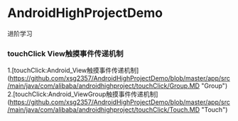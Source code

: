 # AndroidHighProjectDemo
进阶学习
  ### touchClick View触摸事件传递机制
    
   1.[touchClick:Android_View触摸事件传递机制] (https://github.com/xsg2357/AndroidHighProjectDemo/blob/master/app/src/main/java/com/alibaba/androidhighproject/touchClick/Group.MD  "Group")  
   2.[touchClick:Android_ViewGroup触摸事件传递机制] (https://github.com/xsg2357/AndroidHighProjectDemo/blob/master/app/src/main/java/com/alibaba/androidhighproject/touchClick/Touch.MD  "Touch")